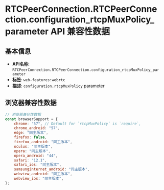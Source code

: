 # RTCPeerConnection.RTCPeerConnection.configuration_rtcpMuxPolicy_parameter API 兼容性数据

## 基本信息

- **API名称**: `RTCPeerConnection.RTCPeerConnection.configuration_rtcpMuxPolicy_parameter`
- **标签**: `web-features:webrtc`
- **描述**: `configuration.rtcpMuxPolicy` parameter

## 浏览器兼容性数据

```javascript
// 浏览器兼容性数据
const browserSupport = {
    chrome: "57", // Default for `rtcpMuxPolicy` is `require`,
    chrome_android: "57",
    edge: "同主版本",
    firefox: false,
    firefox_android: "同主版本",
    oculus: "同主版本",
    opera: "同主版本",
    opera_android: "44",
    safari: "12.1",
    safari_ios: "同主版本",
    samsunginternet_android: "同主版本",
    webview_android: "同主版本",
    webview_ios: "同主版本",
};

```

